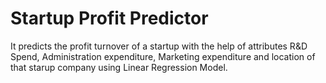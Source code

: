 # Startup Profit Predictor
It predicts the profit turnover of a startup with the help of attributes R&amp;D Spend, Administration expenditure, Marketing expenditure and location of that starup company using Linear Regression Model.
